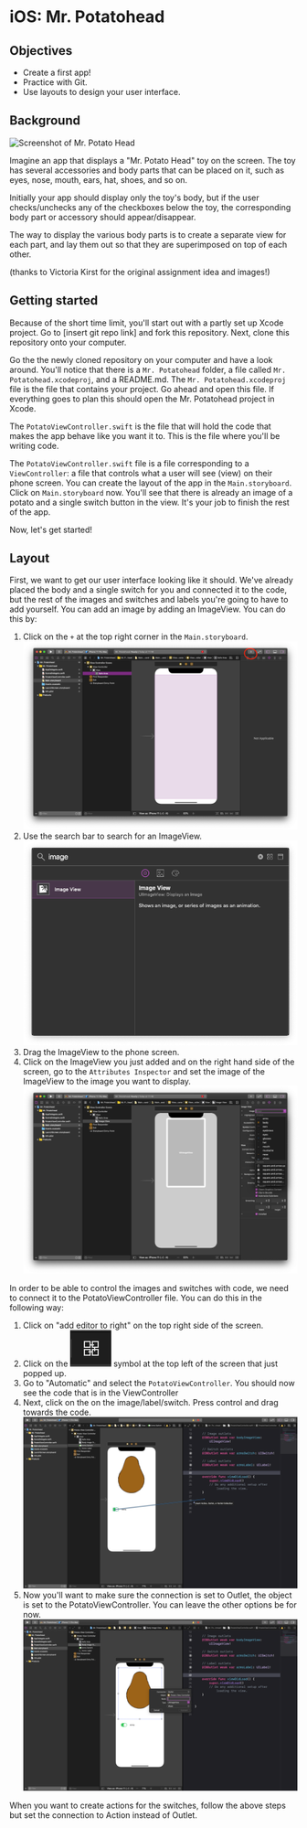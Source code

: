 # iOS: Mr. Potatohead

## Objectives

- Create a first app!
- Practice with Git.
- Use layouts to design your user interface.


## Background

![Screenshot of Mr. Potato Head](potato.png)

Imagine an app that displays a "Mr. Potato Head" toy on the screen. The toy has several accessories and body parts that can be placed on it, such as eyes, nose, mouth, ears, hat, shoes, and so on.

Initially your app should display only the toy's body, but if the user checks/unchecks any of the checkboxes below the toy, the corresponding body part or accessory should appear/disappear.

The way to display the various body parts is to create a separate view for each part, and lay them out so that they are superimposed on top of each other.

(thanks to Victoria Kirst for the original assignment idea and images!)

## Getting started 

Because of the short time limit, you'll start out with a partly set up Xcode project. Go to [insert git repo link] and fork this repository. Next, clone this repository onto your computer. 

Go the the newly cloned repository on your computer and have a look around. You'll notice that there is a `Mr. Potatohead` folder, a file called `Mr. Potatohead.xcodeproj`, and a README.md. The `Mr. Potatohead.xcodeproj` file is the file that contains your project. Go ahead and open this file. If everything goes to plan this should open the Mr. Potatohead project in Xcode.  

The `PotatoViewController.swift` is the file that will hold the code that makes the app behave like you want it to. This is the file where you'll be writing code. 

The `PotatoViewController.swift` file is a file corresponding to a `ViewController`: a file that controls what a user will see (view) on their phone screen. You can create the layout of the app in the `Main.storyboard`. Click on `Main.storyboard` now. You'll see that there is already an image of a potato and a single switch button in the view. It's your job to finish the rest of the app.  

Now, let's get started! 

## Layout 

First, we want to get our user interface looking like it should. We've already placed the body and a single switch for you and connected it to the code, but the rest of the images and switches and labels you're going to have to add yourself. You can add an image by adding an ImageView. You can do this by:

1. Click on the `+` at the top right corner in the `Main.storyboard`. 
![xcode screenshot showing where to add elements](pictures/ios_adding_elements.png)
2. Use the search bar to search for an ImageView. ![xcode screenshot showing how to search for elements](pictures/ios_searching_elements.png)
3. Drag the ImageView to the phone screen.
4. Click on the ImageView you just added and on the right hand side of the screen, go to the `Attributes Inspector` and set the image of the ImageView to the image you want to display. ![xcode screenshot showing how to search for elements](pictures/ios_naming_image.png)

In order to be able to control the images and switches with code, we need to connect it to the PotatoViewController file. You can do this in the following way:

1. Click on "add editor to right" on the top right side of the screen. 
2. Click on the ![click](pictures/ios_click.png) symbol at the top left of the screen that just popped up. 
3. Go to "Automatic" and select the `PotatoViewController`. You should now see the code that is in the ViewController
4. Next, click on the on the image/label/switch. Press control and drag towards the code. ![do this](pictures/ios_drag.png)
5. Now you'll want to make sure the connection is set to Outlet, the object is set to the PotatoViewController. You can leave the other options be for now. ![outlet](pictures/ios_outlet.png)


When you want to create actions for the switches, follow the above steps but set the connection to Action instead of Outlet. 